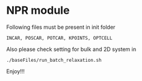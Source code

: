 # NPR module

Following files must be present in init folder
    
    INCAR, POSCAR, POTCAR, KPOINTS, OPTCELL

Also please check setting for bulk and 2D system in 

    ./baseFiles/run_batch_relaxation.sh

Enjoy!!!
